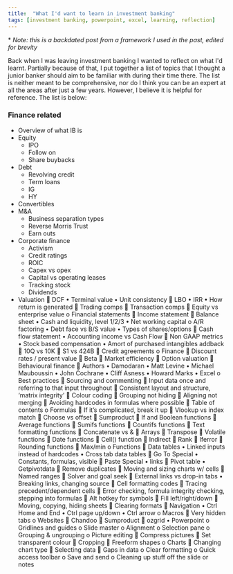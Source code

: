 ```yaml
---
title:  "What I'd want to learn in investment banking"
tags: [investment banking, powerpoint, excel, learning, reflection]
---
```


\* *Note: this is a backdated post from a framework I used in the past, edited for brevity*

Back when I was leaving investment banking I wanted to reflect on what I'd learnt. Partially because of that, I put together a list of topics that I thought a junior banker should aim to be familiar with during their time there. The list is neither meant to be comprehensive, nor do I think you can be an expert at all the areas after just a few years. However, I believe it is helpful for reference. The list is below:

### Finance related 
  * Overview of what IB is
  * Equity
    * IPO
    * Follow on
    * Share buybacks
  * Debt
    * Revolving credit
    * Term loans
    * IG
    * HY
  * Convertibles
  * M&A
    * Business separation types
    * Reverse Morris Trust
    * Earn outs
  * Corporate finance
    * Activism
    * Credit ratings
    * ROIC
    * Capex vs opex
    * Capital vs operating leases
    * Tracking stock
    * Dividends
  * Valuation
  DCF
•         Terminal value
•         Unit consistency
  LBO
•         IRR
•         How return is generated
  Trading comps
  Transaction comps
  Equity vs enterprise value
o   Financial statements
  Income statement
  Balance sheet
•         Cash and liquidity, level 1/2/3
•         Net working capital
o   A/R factoring
•         Debt face vs B/S value
•         Types of shares/options
  Cash flow statement
•         Accounting income vs Cash Flow
  Non GAAP metrics
•         Stock based compensation
•         Amort of purchased intangibles addback
  10Q vs 10K
  S1 vs 424B
  Credit agreements
o   Finance
  Discount rates / present value
  Beta
  Market efficiency
  Option valuation
  Behavioural finance
  Authors
•         Damodaran
•         Matt Levine
•         Michael Mauboussin
•         John Cochrane
•         Cliff Asness
•         Howard Marks
•         Excel
o   Best practices
  Sourcing and commenting
  Input data once and referring to that input throughout
  Consistent layout and structure, ‘matrix integrity’
  Colour coding
  Grouping not hiding
  Aligning not merging
  Avoiding hardcodes in formulas where possible
  Table of contents
o   Formulas
  If it’s complicated, break it up
  Vlookup vs index match
  Choose vs offset
  Sumproduct
  If and Boolean functions
  Average functions
  Sumifs functions
  Countifs functions
  Text formatting functions
  Concatenate vs &
  Arrays
  Transpose
  Volatile functions
  Date functions
  Cell() function
  Indirect
  Rank
  Iferror
  Rounding functions
  Max/min
o   Functions
  Data tables
•         Linked inputs instead of hardcodes
•         Cross tab data tables
  Go To Special
•         Constants, formulas, visible
  Paste Special
•         links
  Pivot table
•         Getpivotdata
  Remove duplicates
  Moving and sizing charts w/ cells
  Named ranges
  Solver and goal seek
  External links vs drop-in tabs
•         Breaking links, changing source
  Cell formatting codes
  Tracing precedent/dependent cells
  Error checking, formula integrity checking, stepping into formulas
  Alt hotkey for symbols
  Fill left/right/down
  Moving, copying, hiding sheets
  Clearing formats
  Navigation
•         Ctrl Home and End
•         Ctrl page up/down
•         Ctrl arrow
o   Macros
  Very hidden tabs
o   Websites
  Chandoo
  Sumproduct
  ozgrid
•         Powerpoint
o   Gridlines and guides
o   Slide master
o   Alignment
o   Selection pane
o   Grouping & ungrouping
o   Picture editing
  Compress pictures
  Set transparent colour
  Cropping
  Freeform shapes
o   Charts
  Changing chart type
  Selecting data
  Gaps in data
o   Clear formatting
o   Quick access toolbar
o   Save and send
o   Cleaning up stuff off the slide or notes


